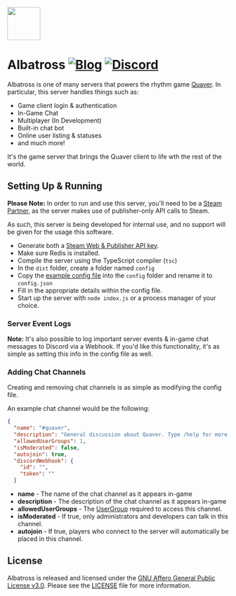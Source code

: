 <p align="left"> 
  <img src="https://i.imgur.com/h8wIKwH.png" width="75px" height="75px">
</p>

# Albatross [![Blog](https://img.shields.io/badge/Blog-Read-blue.svg)](https://blog.quavergame.com) [![Discord](https://discordapp.com/api/guilds/354206121386573824/widget.png?style=shield)](https://discord.gg/nJa8VFr)

Albatross is one of many servers that powers the rhythm game [Quaver](https://github.com/Quaver). In particular, this server handles things such as: 

* Game client login & authentication
* In-Game Chat
* Multiplayer (In Development)
* Built-in chat bot
* Online user listing & statuses
* and much more!

It's the game server that brings the Quaver client to life wth the rest of the world.

## Setting Up & Running

**Please Note:** In order to run and use this server, you'll need to be a [Steam Partner](https://partner.steamgames.com/), as the server makes use of publisher-only API calls to Steam. 

As such, this server is being developed for internal use, and no support will be given for the usage this software.

* Generate both a [Steam Web & Publisher API key](https://partner.steamgames.com/doc/webapi_overview/auth).
* Make sure Redis is installed.
* Compile the server using the TypeScript compiler (`tsc`)
* In the `dist` folder, create a folder named `config`
* Copy the [example config file](https://github.com/Swan/Albatross/tree/master/src/config) into the `config` folder and rename it to `config.json`
* Fill in the appropriate details within the config file.
* Start up the server with `node index.js` or a process manager of your choice.

### Server Event Logs

**Note:** It's also possible to log important server events & in-game chat messages to Discord via a Webhook. If you'd like this functionality, it's as simple as setting this info in the config file as well.

### Adding Chat Channels

Creating and removing chat channels is as simple as modifying the config file.

An example chat channel would be the following:

```json
{
  "name": "#quaver", 
  "description": "General discussion about Quaver. Type /help for more information!", 
  "allowedUserGroups": 1,
  "isModerated": false,
  "autojoin": true,
  "discordWebhook": {
    "id": "",
    "token": ""
  }
```

* **name** - The name of the chat channel as it appears in-game
* **description** - The description of the chat channel as it appears in-game
* **allowedUserGroups** - The [UserGroup]() required to access this channel.
* **isModerated** - If true, only administrators and developers can talk in this channel.
* **autojoin** - If true, players who connect to the server will automatically be placed in this channel.

## License

Albatross is released and licensed under the [GNU Affero General Public License v3.0](/LICENSE). Please see the [LICENSE](/LICENSE) file for more information.
